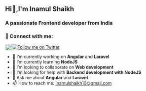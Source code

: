 ## Hi👋,I'm Inamul Shaikh

### A passionate Frontend developer from India

### 🤝 Connect with me:
[![Follow me on Twitter](https://img.shields.io/twitter/follow/inamulshaikh20?style=social)](https://twitter.com/inamulshaikh20)
<a href="https://www.linkedin.com/in/inaamulhasan/"><img align="left" src="https://raw.githubusercontent.com/yushi1007/yushi1007/main/images/linkedin.svg" alt="Yu Shi | LinkedIn" width="21px"/></a>

- 🔭 I’m currently working on **Angular** and **Laravel**
- 🌱 I’m currently learning **NodeJS**
- 👯 I’m looking to collaborate on **Web development** 
- 🤔 I’m looking for help with **Backend development with NodeJS** 
- 💬 Ask me about **Angular** and **Laravel**
- 📫 How to reach me: inamulshaikh10@gmail.com


